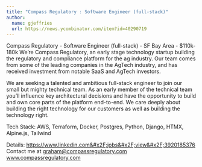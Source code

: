```yaml
---
title: "Compass Regulatory : Software Engineer (full-stack)"
author:
  name: gjeffries
  url: https://news.ycombinator.com/item?id=40290719
---
```

Compass Regulatory - Software Engineer (full-stack) - SF Bay Area - $110k-180k
We’re Compass Regulatory, an early stage technology startup building the regulatory and compliance platform for the ag industry. Our team comes from some of the leading companies in the AgTech industry, and has received investment from notable SaaS and AgTech investors.

We are seeking a talented and ambitious full-stack engineer to join our small but mighty technical team. As an early member of the technical team you’ll influence key architectural decisions and have the opportunity to build and own core parts of the platform end-to-end. We care deeply about building the right technology for our customers as well as building the technology right.

Tech Stack: AWS, Terraform, Docker, Postgres, Python, Django, HTMX, Alpine.js, Tailwind

Details: <a href="https:&#x2F;&#x2F;www.linkedin.com&#x2F;jobs&#x2F;view&#x2F;3920185376" rel="nofollow">https:&#x2F;&#x2F;www.linkedin.com&#x2F;jobs&#x2F;view&#x2F;3920185376</a>
Contact me at graham@compassregulatory.com
www.compassregulatory.com
